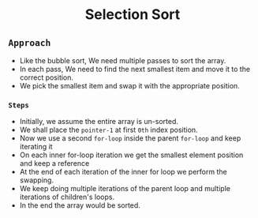 <h1 align="center">Selection Sort</h1>


## `Approach`
* Like the bubble sort, We need multiple passes to sort the array.
* In each pass, We need to find the next smallest item and move it to the correct position.
* We pick the smallest item and swap it with the appropriate position.

### `Steps`
* Initially, we assume the entire array is un-sorted.
* We shall place the `pointer-1` at first `0th` index position.
* Now we use a second `for-loop` inside the parent `for-loop` and keep iterating it
* On each inner for-loop iteration we get the smallest element position and keep a reference
* At the end of each iteration of the inner for loop we perform the swapping.
* We keep doing multiple iterations of the parent loop and multiple iterations of children's loops.
* In the end the array would be sorted.
